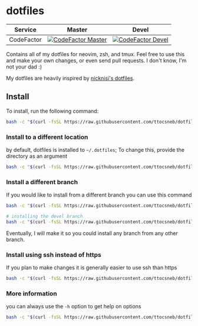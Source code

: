# dotfiles

| Service    | Master                         | Devel                        |
|------------|--------------------------------|------------------------------|
| CodeFactor | [![CodeFactor Master]][master] | [![CodeFactor Devel]][devel] |

[CodeFactor Master]: https://www.codefactor.io/repository/github/ttocsneb/dotfiles/badge/master
[master]: https://www.codefactor.io/repository/github/ttocsneb/dotfiles/master

[CodeFactor Devel]: https://www.codefactor.io/repository/github/ttocsneb/dotfiles/badge/devel
[devel]: https://www.codefactor.io/repository/github/ttocsneb/dotfiles/devel

Contains all of my dotfiles for neovim, zsh, and tmux.  Feel free to use this
and make your own changes, or even send pull requests. I don't know, I'm not
your dad :)

My dotfiles are heavily inspired by [nicknisi's dotfiles](https://github.com/nicknisi/dotfiles).

## Install

To install, run the following command:

```sh
bash -c "$(curl -fsSL https://raw.githubusercontent.com/ttocsneb/dotfiles/master/install.sh)" --
```

### Install to a different location

by default, dotfiles is installed to `~/.dotfiles`; To change this, provide the directory as an argument

```sh
bash -c "$(curl -fsSL https://raw.githubusercontent.com/ttocsneb/dotfiles/master/install.sh)" -- <directory>
```

### Install a different branch

If you would like to install from a different branch you can use this command

```sh
bash -c "$(curl -fsSL https://raw.githubusercontent.com/ttocsneb/dotfiles/<branch>/install.sh)" -- -b <branch>

# installing the devel branch
bash -c "$(curl -fsSL https://raw.githubusercontent.com/ttocsneb/dotfiles/devel/install.sh)" -- -b devel
```

Eventually, I will make it so you could install any branch from any other branch.

### Install using ssh instead of https

If you plan to make changes it is generally easier to use ssh than https

```sh
bash -c "$(curl -fsSL https://raw.githubusercontent.com/ttocsneb/dotfiles/master/install.sh)" -- --ssh
```

### More information

you can always use the `-h` option to get help on options

```sh
bash -c "$(curl -fsSL https://raw.githubusercontent.com/ttocsneb/dotfiles/master/install.sh)" -- -h
```

